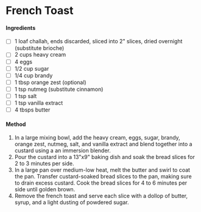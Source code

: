 <!-- TAG: breakfast -->
<!-- TAG: brunch -->
<!-- TAG: vegetarian -->
<!-- TAG: bread -->
<!-- TAG: dessert -->

# French Toast

#### Ingredients

- [ ] 1 loaf challah, ends discarded, sliced into 2" slices, dried overnight (substitute brioche)
- [ ] 2 cups heavy cream
- [ ] 4 eggs
- [ ] 1/2 cup sugar
- [ ] 1/4 cup brandy
- [ ] 1 tbsp orange zest (optional)
- [ ] 1 tsp nutmeg (substitute cinnamon)
- [ ] 1 tsp salt
- [ ] 1 tsp vanilla extract
- [ ] 4 tbsps butter

#### Method

1. In a large mixing bowl, add the heavy cream, eggs, sugar, brandy, orange zest, nutmeg, salt, and vanilla extract and blend together into a custard using a an immersion blender.
2. Pour the custard into a 13"x9" baking dish and soak the bread slices for 2 to 3 minutes per side.
3. In a large pan over medium-low heat, melt the butter and swirl to coat the pan. Transfer custard-soaked bread slices to the pan, making sure to drain excess custard. Cook the bread slices for 4 to 6 minutes per side until golden brown.
4. Remove the french toast and serve each slice with a dollop of butter, syrup, and a light dusting of powdered sugar.
